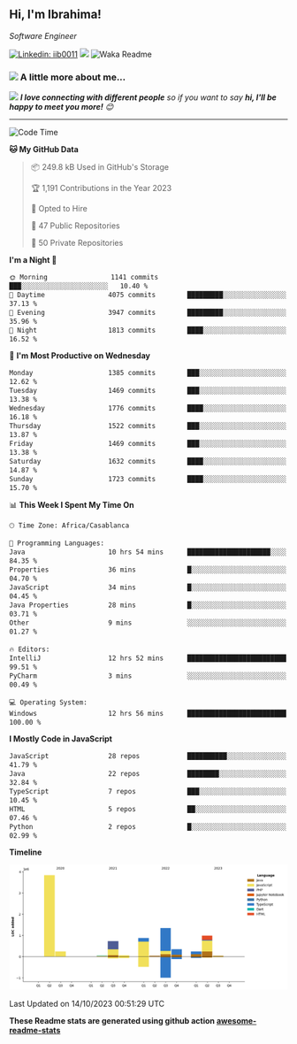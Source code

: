<h2>Hi, I'm Ibrahima! </h2>
<p><em>Software Engineer 
</em></p>


[![Linkedin: iib0011](https://img.shields.io/badge/-iib0011-blue?style=flat-square&logo=Linkedin&logoColor=white&link=https://www.linkedin.com/in/iib0011/)](https://www.linkedin.com/in/iib0011/)
![](https://visitor-badge.glitch.me/badge?page_id=iib0011)
![Waka Readme](https://github.com/iib0011/iib0011/workflows/Waka%20Readme/badge.svg)


### <img src="https://media.giphy.com/media/VgCDAzcKvsR6OM0uWg/giphy.gif" width="50"> A little more about me...  


<img src="https://media.giphy.com/media/LnQjpWaON8nhr21vNW/giphy.gif" width="60"> <em><b>I love connecting with different people</b> so if you want to say <b>hi, I'll be happy to meet you more!</b> 😊</em>

---
<!--START_SECTION:waka-->
![Code Time](http://img.shields.io/badge/Code%20Time-2%2C605%20hrs%2033%20mins-blue)

**🐱 My GitHub Data** 

> 📦 249.8 kB Used in GitHub's Storage 
 > 
> 🏆 1,191 Contributions in the Year 2023
 > 
> 💼 Opted to Hire
 > 
> 📜 47 Public Repositories 
 > 
> 🔑 50 Private Repositories 
 > 
**I'm a Night 🦉** 

```text
🌞 Morning                1141 commits        ███░░░░░░░░░░░░░░░░░░░░░░   10.40 % 
🌆 Daytime                4075 commits        █████████░░░░░░░░░░░░░░░░   37.13 % 
🌃 Evening                3947 commits        █████████░░░░░░░░░░░░░░░░   35.96 % 
🌙 Night                  1813 commits        ████░░░░░░░░░░░░░░░░░░░░░   16.52 % 
```
📅 **I'm Most Productive on Wednesday** 

```text
Monday                   1385 commits        ███░░░░░░░░░░░░░░░░░░░░░░   12.62 % 
Tuesday                  1469 commits        ███░░░░░░░░░░░░░░░░░░░░░░   13.38 % 
Wednesday                1776 commits        ████░░░░░░░░░░░░░░░░░░░░░   16.18 % 
Thursday                 1522 commits        ███░░░░░░░░░░░░░░░░░░░░░░   13.87 % 
Friday                   1469 commits        ███░░░░░░░░░░░░░░░░░░░░░░   13.38 % 
Saturday                 1632 commits        ████░░░░░░░░░░░░░░░░░░░░░   14.87 % 
Sunday                   1723 commits        ████░░░░░░░░░░░░░░░░░░░░░   15.70 % 
```


📊 **This Week I Spent My Time On** 

```text
🕑︎ Time Zone: Africa/Casablanca

💬 Programming Languages: 
Java                     10 hrs 54 mins      █████████████████████░░░░   84.35 % 
Properties               36 mins             █░░░░░░░░░░░░░░░░░░░░░░░░   04.70 % 
JavaScript               34 mins             █░░░░░░░░░░░░░░░░░░░░░░░░   04.45 % 
Java Properties          28 mins             █░░░░░░░░░░░░░░░░░░░░░░░░   03.71 % 
Other                    9 mins              ░░░░░░░░░░░░░░░░░░░░░░░░░   01.27 % 

🔥 Editors: 
IntelliJ                 12 hrs 52 mins      █████████████████████████   99.51 % 
PyCharm                  3 mins              ░░░░░░░░░░░░░░░░░░░░░░░░░   00.49 % 

💻 Operating System: 
Windows                  12 hrs 56 mins      █████████████████████████   100.00 % 
```

**I Mostly Code in JavaScript** 

```text
JavaScript               28 repos            ██████████░░░░░░░░░░░░░░░   41.79 % 
Java                     22 repos            ████████░░░░░░░░░░░░░░░░░   32.84 % 
TypeScript               7 repos             ███░░░░░░░░░░░░░░░░░░░░░░   10.45 % 
HTML                     5 repos             ██░░░░░░░░░░░░░░░░░░░░░░░   07.46 % 
Python                   2 repos             █░░░░░░░░░░░░░░░░░░░░░░░░   02.99 % 
```



**Timeline**

![Lines of Code chart](https://raw.githubusercontent.com/iib0011/iib0011/master/assets/bar_graph.png)


 Last Updated on 14/10/2023 00:51:29 UTC
<!--END_SECTION:waka-->

**These Readme stats are generated using github action [awesome-readme-stats](https://github.com/iib0011/waka-readme-stats)**
